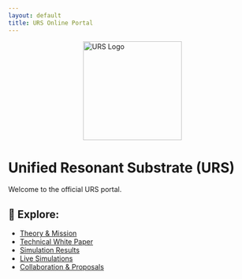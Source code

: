 ```yaml
---
layout: default
title: URS Online Portal
---
```


<img src="/assets/URS_logo.png" width="200" alt="URS Logo" style="display:block;margin:auto;"/>

# Unified Resonant Substrate (URS)

Welcome to the official URS portal.

## 🔗 Explore:

- [Theory & Mission](docs/mission.md)
- [Technical White Paper](docs/white-paper.md)
- [Simulation Results](docs/validation.md)
- [Live Simulations](simulations/)
- [Collaboration & Proposals](templates/collaboration.md)
